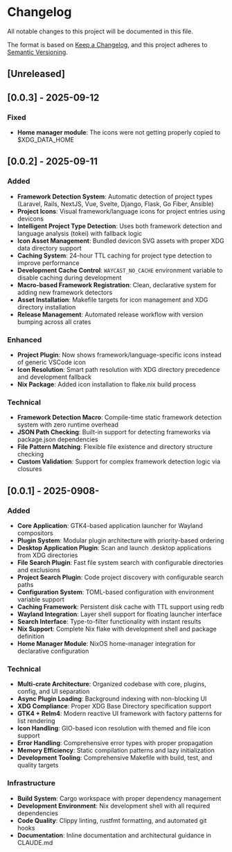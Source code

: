 # Changelog

All notable changes to this project will be documented in this file.

The format is based on [Keep a Changelog](https://keepachangelog.com/en/1.0.0/),
and this project adheres to [Semantic Versioning](https://semver.org/spec/v2.0.0.html).

## [Unreleased]

## [0.0.3] - 2025-09-12

### Fixed
- **Home manager module**: The icons were not getting properly copied to $XDG_DATA_HOME

## [0.0.2] - 2025-09-11

### Added
- **Framework Detection System**: Automatic detection of project types (Laravel, Rails, NextJS, Vue, Svelte, Django, Flask, Go Fiber, Ansible)
- **Project Icons**: Visual framework/language icons for project entries using devicons
- **Intelligent Project Type Detection**: Uses both framework detection and language analysis (tokei) with fallback logic
- **Icon Asset Management**: Bundled devicon SVG assets with proper XDG data directory support
- **Caching System**: 24-hour TTL caching for project type detection to improve performance
- **Development Cache Control**: `WAYCAST_NO_CACHE` environment variable to disable caching during development
- **Macro-based Framework Registration**: Clean, declarative system for adding new framework detectors
- **Asset Installation**: Makefile targets for icon management and XDG directory installation
- **Release Management**: Automated release workflow with version bumping across all crates

### Enhanced
- **Project Plugin**: Now shows framework/language-specific icons instead of generic VSCode icon
- **Icon Resolution**: Smart path resolution with XDG directory precedence and development fallback
- **Nix Package**: Added icon installation to flake.nix build process

### Technical
- **Framework Detection Macro**: Compile-time static framework detection system with zero runtime overhead
- **JSON Path Checking**: Built-in support for detecting frameworks via package.json dependencies
- **File Pattern Matching**: Flexible file existence and directory structure checking
- **Custom Validation**: Support for complex framework detection logic via closures

## [0.0.1] - 2025-0908-

### Added
- **Core Application**: GTK4-based application launcher for Wayland compositors
- **Plugin System**: Modular plugin architecture with priority-based ordering
- **Desktop Application Plugin**: Scan and launch .desktop applications from XDG directories
- **File Search Plugin**: Fast file system search with configurable directories and exclusions
- **Project Search Plugin**: Code project discovery with configurable search paths
- **Configuration System**: TOML-based configuration with environment variable support
- **Caching Framework**: Persistent disk cache with TTL support using redb
- **Wayland Integration**: Layer shell support for floating launcher interface
- **Search Interface**: Type-to-filter functionality with instant results
- **Nix Support**: Complete Nix flake with development shell and package definition
- **Home Manager Module**: NixOS home-manager integration for declarative configuration

### Technical
- **Multi-crate Architecture**: Organized codebase with core, plugins, config, and UI separation  
- **Async Plugin Loading**: Background indexing with non-blocking UI
- **XDG Compliance**: Proper XDG Base Directory specification support
- **GTK4 + Relm4**: Modern reactive UI framework with factory patterns for list rendering
- **Icon Handling**: GIO-based icon resolution with themed and file icon support
- **Error Handling**: Comprehensive error types with proper propagation
- **Memory Efficiency**: Static compilation patterns and lazy initialization
- **Development Tooling**: Comprehensive Makefile with build, test, and quality targets

### Infrastructure
- **Build System**: Cargo workspace with proper dependency management
- **Development Environment**: Nix development shell with all required dependencies
- **Code Quality**: Clippy linting, rustfmt formatting, and automated git hooks
- **Documentation**: Inline documentation and architectural guidance in CLAUDE.md